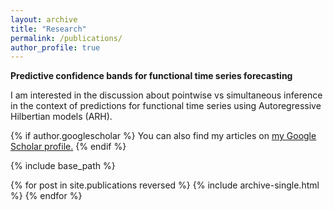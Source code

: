 ```yaml
---
layout: archive
title: "Research"
permalink: /publications/
author_profile: true
---
```


**Predictive confidence bands for functional time series forecasting**

I am interested in the discussion about pointwise vs simultaneous inference in the context of predictions for functional time series using Autoregressive Hilbertian models (ARH).


{% if author.googlescholar %}
  You can also find my articles on <u><a href="{{author.googlescholar}}">my Google Scholar profile</a>.</u>
{% endif %}

{% include base_path %}

{% for post in site.publications reversed %}
  {% include archive-single.html %}
{% endfor %}
